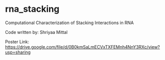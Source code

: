 # rna_stacking

Computational Characterization of Stacking Interactions in RNA

Code written by: Shriyaa Mittal

Poster Link: https://drive.google.com/file/d/0B0kmSaLmECVxTXFEMnh4NnY3RXc/view?usp=sharing
